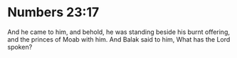 # Numbers 23:17

And he came to him, and behold, he was standing beside his burnt offering, and the princes of Moab with him. And Balak said to him, What has the Lord spoken?
